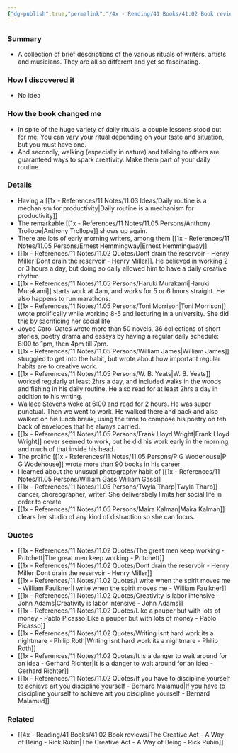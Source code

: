 ```yaml
---
{"dg-publish":true,"permalink":"/4x - Reading/41 Books/41.02 Book reviews/Daily Rituals How Artists Work by Mason Currey/","title":"Daily Rituals How Artists Work by Mason Currey","noteIcon":"","created":"2023-11-29T20:32:03.000+03:00","updated":"2024-02-14T20:17:40.902+03:00"}
---
```



### Summary
- A collection of brief descriptions of the various rituals of writers, artists and musicians. They are all so different and yet so fascinating.

### How I discovered it
- No idea

### How the book changed me
- In spite of the huge variety of daily rituals, a couple lessons stood out for me: You can vary your ritual depending on your taste and situation, but you must have one. 
- And secondly, walking (especially in nature) and talking to others are guaranteed ways to spark creativity. Make them part of your daily routine.

### Details
- Having a [[1x - References/11 Notes/11.03 Ideas/Daily routine is a mechanism for productivity\|Daily routine is a mechanism for productivity]]
- The remarkable [[1x - References/11 Notes/11.05 Persons/Anthony Trollope\|Anthony Trollope]] shows up again.
- There are lots of early morning writers, among them [[1x - References/11 Notes/11.05 Persons/Ernest Hemmingway\|Ernest Hemmingway]]
- [[1x - References/11 Notes/11.02 Quotes/Dont drain the reservoir - Henry Miller\|Dont drain the reservoir - Henry Miller]]. He believed in working 2 or 3 hours a day, but doing so daily allowed him to have a daily creative rhythm
- [[1x - References/11 Notes/11.05 Persons/Haruki Murakami\|Haruki Murakami]] starts work at 4am, and works for 5 or 6 hours straight. He also happens to run marathons.
- [[1x - References/11 Notes/11.05 Persons/Toni Morrison\|Toni Morrison]] wrote prolifically while working 8-5 and lecturing in a university. She did this by sacrificing her social life
- Joyce Carol Oates wrote more than 50 novels, 36 collections of short stories, poetry drama and essays by having a regular daily schedule: 8:00 to 1pm, then 4pm till 7pm.
- [[1x - References/11 Notes/11.05 Persons/William James\|William James]] struggled to get into the habit, but wrote about how important regular habits are to creative work.
- [[1x - References/11 Notes/11.05 Persons/W. B. Yeats\|W. B. Yeats]] worked regularly at least 2hrs a day, and included walks in the woods and fishing in his daily routine. He also read for at least 2hrs a day in addition to his writing.
- Wallace Stevens woke at 6:00 and read for 2 hours. He was super punctual. Then we went to work. He walked there and back and also walked on his lunch break, using the time to compose his poetry on teh back of envelopes that he always carried.
- [[1x - References/11 Notes/11.05 Persons/Frank Lloyd Wright\|Frank Lloyd Wright]] never seemed to work, but he did his work early in the morning, and much of that inside his head.
- The prolific [[1x - References/11 Notes/11.05 Persons/P G Wodehouse\|P G Wodehouse]] wrote more than 90 books in his career
- I learned about the unusual photography habit of [[1x - References/11 Notes/11.05 Persons/William Gass\|William Gass]]
- [[1x - References/11 Notes/11.05 Persons/Twyla Tharp\|Twyla Tharp]] dancer, choreographer, writer: She deliverabely limits her social life in order to create
- [[1x - References/11 Notes/11.05 Persons/Maira Kalman\|Maira Kalman]] clears her studio of any kind of distraction so she can focus.

### Quotes
- [[1x - References/11 Notes/11.02 Quotes/The great men keep working - Pritchett\|The great men keep working - Pritchett]]
- [[1x - References/11 Notes/11.02 Quotes/Dont drain the reservoir - Henry Miller\|Dont drain the reservoir - Henry Miller]]
- [[1x - References/11 Notes/11.02 Quotes/I write when the spirit moves me - William Faulkner\|I write when the spirit moves me - William Faulkner]]
- [[1x - References/11 Notes/11.02 Quotes/Creativity is labor intensive - John Adams\|Creativity is labor intensive - John Adams]]
- [[1x - References/11 Notes/11.02 Quotes/Like a pauper but with lots of money - Pablo Picasso\|Like a pauper but with lots of money - Pablo Picasso]]
- [[1x - References/11 Notes/11.02 Quotes/Writing isnt hard work its a nightmare - Philip Roth\|Writing isnt hard work its a nightmare - Philip Roth]]
- [[1x - References/11 Notes/11.02 Quotes/It is a danger to wait around for an idea - Gerhard Richter\|It is a danger to wait around for an idea - Gerhard Richter]]
- [[1x - References/11 Notes/11.02 Quotes/If you have to discipline yourself to achieve art you discipline yourself - Bernard Malamud\|If you have to discipline yourself to achieve art you discipline yourself - Bernard Malamud]]

### Related
- [[4x - Reading/41 Books/41.02 Book reviews/The Creative Act - A Way of Being - Rick Rubin\|The Creative Act - A Way of Being - Rick Rubin]]

